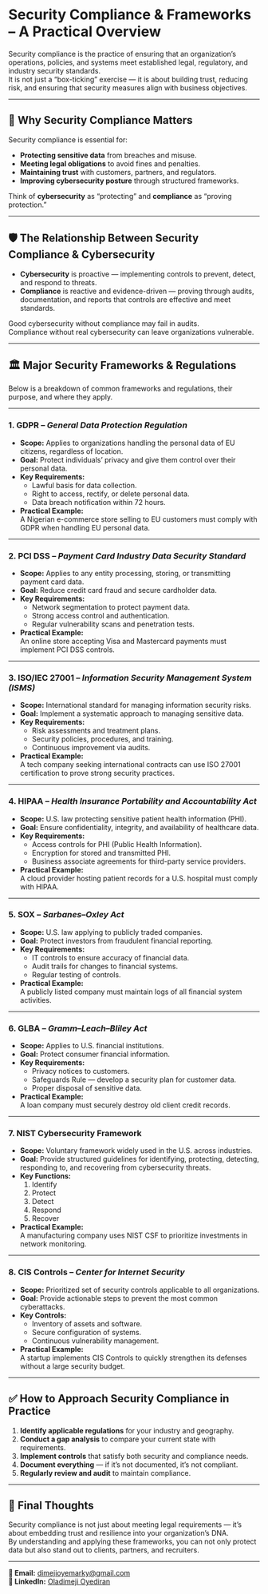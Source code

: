 # Security Compliance & Frameworks – A Practical Overview

Security compliance is the practice of ensuring that an organization’s operations, policies, and systems meet established legal, regulatory, and industry security standards.  
It is not just a “box-ticking” exercise — it is about building trust, reducing risk, and ensuring that security measures align with business objectives.

---

## 📌 Why Security Compliance Matters
Security compliance is essential for:
- **Protecting sensitive data** from breaches and misuse.
- **Meeting legal obligations** to avoid fines and penalties.
- **Maintaining trust** with customers, partners, and regulators.
- **Improving cybersecurity posture** through structured frameworks.

Think of **cybersecurity** as “protecting” and **compliance** as “proving protection.”

---

## 🛡 The Relationship Between Security Compliance & Cybersecurity
- **Cybersecurity** is proactive — implementing controls to prevent, detect, and respond to threats.
- **Compliance** is reactive and evidence-driven — proving through audits, documentation, and reports that controls are effective and meet standards.

Good cybersecurity without compliance may fail in audits.  
Compliance without real cybersecurity can leave organizations vulnerable.

---

## 🏛 Major Security Frameworks & Regulations

Below is a breakdown of common frameworks and regulations, their purpose, and where they apply.

---

### 1. **GDPR** – *General Data Protection Regulation*
- **Scope:** Applies to organizations handling the personal data of EU citizens, regardless of location.
- **Goal:** Protect individuals’ privacy and give them control over their personal data.
- **Key Requirements:**
  - Lawful basis for data collection.
  - Right to access, rectify, or delete personal data.
  - Data breach notification within 72 hours.
- **Practical Example:**  
  A Nigerian e-commerce store selling to EU customers must comply with GDPR when handling EU personal data.

---

### 2. **PCI DSS** – *Payment Card Industry Data Security Standard*
- **Scope:** Applies to any entity processing, storing, or transmitting payment card data.
- **Goal:** Reduce credit card fraud and secure cardholder data.
- **Key Requirements:**
  - Network segmentation to protect payment data.
  - Strong access control and authentication.
  - Regular vulnerability scans and penetration tests.
- **Practical Example:**  
  An online store accepting Visa and Mastercard payments must implement PCI DSS controls.

---

### 3. **ISO/IEC 27001** – *Information Security Management System (ISMS)*
- **Scope:** International standard for managing information security risks.
- **Goal:** Implement a systematic approach to managing sensitive data.
- **Key Requirements:**
  - Risk assessments and treatment plans.
  - Security policies, procedures, and training.
  - Continuous improvement via audits.
- **Practical Example:**  
  A tech company seeking international contracts can use ISO 27001 certification to prove strong security practices.

---

### 4. **HIPAA** – *Health Insurance Portability and Accountability Act*
- **Scope:** U.S. law protecting sensitive patient health information (PHI).
- **Goal:** Ensure confidentiality, integrity, and availability of healthcare data.
- **Key Requirements:**
  - Access controls for PHI (Public Health Information).
  - Encryption for stored and transmitted PHI.
  - Business associate agreements for third-party service providers.
- **Practical Example:**  
  A cloud provider hosting patient records for a U.S. hospital must comply with HIPAA.

---

### 5. **SOX** – *Sarbanes–Oxley Act*
- **Scope:** U.S. law applying to publicly traded companies.
- **Goal:** Protect investors from fraudulent financial reporting.
- **Key Requirements:**
  - IT controls to ensure accuracy of financial data.
  - Audit trails for changes to financial systems.
  - Regular testing of controls.
- **Practical Example:**  
  A publicly listed company must maintain logs of all financial system activities.

---

### 6. **GLBA** – *Gramm–Leach–Bliley Act*
- **Scope:** Applies to U.S. financial institutions.
- **Goal:** Protect consumer financial information.
- **Key Requirements:**
  - Privacy notices to customers.
  - Safeguards Rule — develop a security plan for customer data.
  - Proper disposal of sensitive data.
- **Practical Example:**  
  A loan company must securely destroy old client credit records.

---

### 7. **NIST Cybersecurity Framework**
- **Scope:** Voluntary framework widely used in the U.S. across industries.
- **Goal:** Provide structured guidelines for identifying, protecting, detecting, responding to, and recovering from cybersecurity threats.
- **Key Functions:**
  1. Identify  
  2. Protect  
  3. Detect  
  4. Respond  
  5. Recover
- **Practical Example:**  
  A manufacturing company uses NIST CSF to prioritize investments in network monitoring.

---

### 8. **CIS Controls** – *Center for Internet Security*
- **Scope:** Prioritized set of security controls applicable to all organizations.
- **Goal:** Provide actionable steps to prevent the most common cyberattacks.
- **Key Controls:**
  - Inventory of assets and software.
  - Secure configuration of systems.
  - Continuous vulnerability management.
- **Practical Example:**  
  A startup implements CIS Controls to quickly strengthen its defenses without a large security budget.

---

## ✅ How to Approach Security Compliance in Practice
1. **Identify applicable regulations** for your industry and geography.
2. **Conduct a gap analysis** to compare your current state with requirements.
3. **Implement controls** that satisfy both security and compliance needs.
4. **Document everything** — if it’s not documented, it’s not compliant.
5. **Regularly review and audit** to maintain compliance.

---

## 🚀 Final Thoughts
Security compliance is not just about meeting legal requirements — it’s about embedding trust and resilience into your organization’s DNA.  
By understanding and applying these frameworks, you can not only protect data but also stand out to clients, partners, and recruiters.

---

**📧 Email:** [dimejioyemarky@gmail.com](mailto:dimejioyemarky@gmail.com)  
**🔗 LinkedIn:** [Oladimeji Oyediran](https://www.linkedin.com/in/oladimeji-oyediran-657658238)
